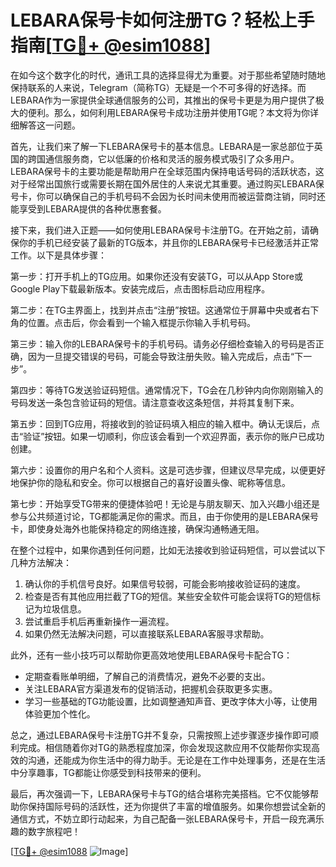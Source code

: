 # LEBARA保号卡如何注册TG？轻松上手指南[[TG💪+ @esim1088](https://t.me/s/esim1088)]

在如今这个数字化的时代，通讯工具的选择显得尤为重要。对于那些希望随时随地保持联系的人来说，Telegram（简称TG）无疑是一个不可多得的好选择。而LEBARA作为一家提供全球通信服务的公司，其推出的保号卡更是为用户提供了极大的便利。那么，如何利用LEBARA保号卡成功注册并使用TG呢？本文将为你详细解答这一问题。

首先，让我们来了解一下LEBARA保号卡的基本信息。LEBARA是一家总部位于英国的跨国通信服务商，它以低廉的价格和灵活的服务模式吸引了众多用户。LEBARA保号卡的主要功能是帮助用户在全球范围内保持电话号码的活跃状态，这对于经常出国旅行或需要长期在国外居住的人来说尤其重要。通过购买LEBARA保号卡，你可以确保自己的手机号码不会因为长时间未使用而被运营商注销，同时还能享受到LEBARA提供的各种优惠套餐。

接下来，我们进入正题——如何使用LEBARA保号卡注册TG。在开始之前，请确保你的手机已经安装了最新的TG版本，并且你的LEBARA保号卡已经激活并正常工作。以下是具体步骤：

第一步：打开手机上的TG应用。如果你还没有安装TG，可以从App Store或Google Play下载最新版本。安装完成后，点击图标启动应用程序。

第二步：在TG主界面上，找到并点击“注册”按钮。这通常位于屏幕中央或者右下角的位置。点击后，你会看到一个输入框提示你输入手机号码。

第三步：输入你的LEBARA保号卡的手机号码。请务必仔细检查输入的号码是否正确，因为一旦提交错误的号码，可能会导致注册失败。输入完成后，点击“下一步”。

第四步：等待TG发送验证码短信。通常情况下，TG会在几秒钟内向你刚刚输入的号码发送一条包含验证码的短信。请注意查收这条短信，并将其复制下来。

第五步：回到TG应用，将接收到的验证码填入相应的输入框中。确认无误后，点击“验证”按钮。如果一切顺利，你应该会看到一个欢迎界面，表示你的账户已成功创建。

第六步：设置你的用户名和个人资料。这是可选步骤，但建议尽早完成，以便更好地保护你的隐私和安全。你可以根据自己的喜好设置头像、昵称等信息。

第七步：开始享受TG带来的便捷体验吧！无论是与朋友聊天、加入兴趣小组还是参与公共频道讨论，TG都能满足你的需求。而且，由于你使用的是LEBARA保号卡，即使身处海外也能保持稳定的网络连接，确保沟通畅通无阻。

在整个过程中，如果你遇到任何问题，比如无法接收到验证码短信，可以尝试以下几种方法解决：

1. 确认你的手机信号良好。如果信号较弱，可能会影响接收验证码的速度。
2. 检查是否有其他应用拦截了TG的短信。某些安全软件可能会误将TG的短信标记为垃圾信息。
3. 尝试重启手机后再重新操作一遍流程。
4. 如果仍然无法解决问题，可以直接联系LEBARA客服寻求帮助。

此外，还有一些小技巧可以帮助你更高效地使用LEBARA保号卡配合TG：

- 定期查看账单明细，了解自己的消费情况，避免不必要的支出。
- 关注LEBARA官方渠道发布的促销活动，把握机会获取更多实惠。
- 学习一些基础的TG功能设置，比如调整通知声音、更改字体大小等，让使用体验更加个性化。

总之，通过LEBARA保号卡注册TG并不复杂，只需按照上述步骤逐步操作即可顺利完成。相信随着你对TG的熟悉程度加深，你会发现这款应用不仅能帮你实现高效的沟通，还能成为你生活中的得力助手。无论是在工作中处理事务，还是在生活中分享趣事，TG都能让你感受到科技带来的便利。

最后，再次强调一下，LEBARA保号卡与TG的结合堪称完美搭档。它不仅能够帮助你保持国际号码的活跃性，还为你提供了丰富的增值服务。如果你想尝试全新的通信方式，不妨立即行动起来，为自己配备一张LEBARA保号卡，开启一段充满乐趣的数字旅程吧！

[[TG💪+ @esim1088](https://t.me/s/esim1088) ![Image](https://i.postimg.cc/4NQfJmqS/Snipaste-2025-05-13-00-14-12.png)]